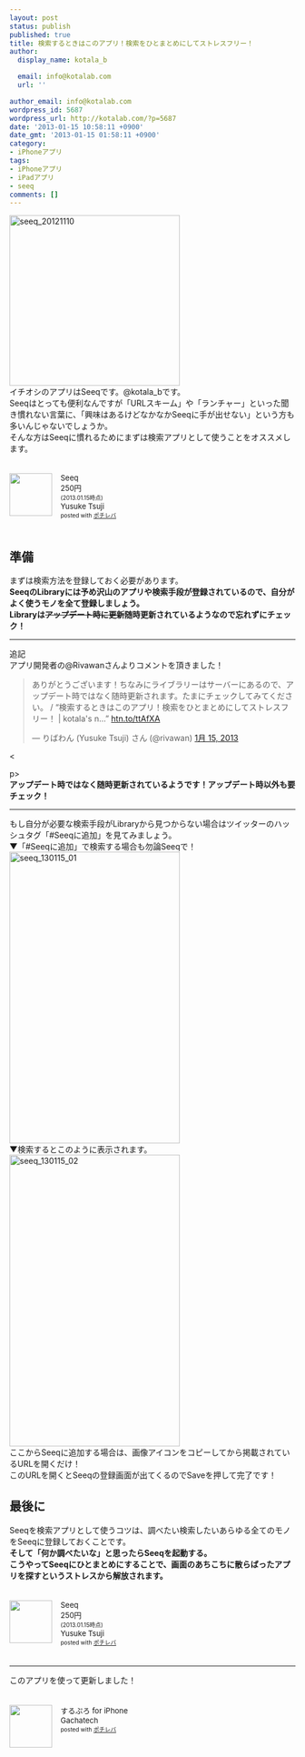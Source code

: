 ```yaml
---
layout: post
status: publish
published: true
title: 検索するときはこのアプリ！検索をひとまとめにしてストレスフリー！
author:
  display_name: kotala_b

  email: info@kotalab.com
  url: ''

author_email: info@kotalab.com
wordpress_id: 5687
wordpress_url: http://kotalab.com/?p=5687
date: '2013-01-15 10:58:11 +0900'
date_gmt: '2013-01-15 01:58:11 +0900'
category:
- iPhoneアプリ
tags:
- iPhoneアプリ
- iPadアプリ
- seeq
comments: []
---
```

<p><a href="http://kotalab.com/wp-content/uploads/seeq_20121110.png"><img src="http://kotalab.com/wp-content/uploads/seeq_20121110-300x300.png" alt="seeq_20121110" width="300" height="300" class="alignnone size-medium wp-image-4103" /></a><br />
イチオシのアプリはSeeqです。@kotala_bです。<br />
Seeqはとっても便利なんですが「URLスキーム」や「ランチャー」といった聞き慣れない言葉に、「興味はあるけどなかなかSeeqに手が出せない」という方も多いんじゃないでしょうか。<br />
そんな方はSeeqに慣れるためにまずは検索アプリとして使うことをオススメします。</p>
<div class="pochireba" style="text-align:left;font-size:small;padding:20px 0;overflow: hidden"><span class="removed_link" title="http://click.linksynergy.com/fs-bin/click?id=d2yYUp776R4&amp;subid=&amp;offerid=94348.1&amp;type=3&amp;tmpid=3910&amp;RD_PARM1=https%253A%252F%252Fitunes.apple.com%252Fjp%252Fapp%252Fseeq%252Fid555289253%253Fmt%253D8%2526uo%253D4"><img src="http://a134.phobos.apple.com/us/r1000/061/Purple/v4/68/52/ac/6852ac7f-1eb8-3515-1a7c-7ea00c584682/mzl.oqlpbwcj.png" width="75" height="75" style="float:left;margin:0 15px 0 0" class="pochi_img"></span>
<div class="pochi_info" style="text-align:left;overflow: hidden">
<div class="pochi_name"><span class="removed_link" title="http://click.linksynergy.com/fs-bin/click?id=d2yYUp776R4&amp;subid=&amp;offerid=94348.1&amp;type=3&amp;tmpid=3910&amp;RD_PARM1=https%253A%252F%252Fitunes.apple.com%252Fjp%252Fapp%252Fseeq%252Fid555289253%253Fmt%253D8%2526uo%253D4">Seeq</span></div>
<div class="pochi_price">250円</div>
<div class="pochi_time" style="font-size:x-small">(2013.01.15時点)</div>
<div class="pochi_seller"><span class="removed_link" title="http://click.linksynergy.com/fs-bin/click?id=d2yYUp776R4&amp;subid=&amp;offerid=94348.1&amp;type=3&amp;tmpid=3910&amp;RD_PARM1=https%253A%252F%252Fitunes.apple.com%252Fjp%252Fartist%252Fyusuke-tsuji%252Fid406318338%253Fuo%253D4">Yusuke Tsuji</span></div>
<div class="pochi_post" style="font-size:x-small">posted with <a href="http://pochireba.com">ポチレバ</a></div>
</div>
<div class="pochireba-footer" style="clear: left"></div>
</div>
<p><!--more--></p>
<h2>準備</h2>
<p>まずは検索方法を登録しておく必要があります。<br />
<strong>SeeqのLibraryには予め沢山のアプリや検索手段が登録されているので、自分がよく使うモノを全て登録しましょう。<br />
Libraryは<del datetime="2013-01-16T01:50:26+00:00">アップデート時に更新</del>随時更新されているようなので忘れずにチェック！</strong></p>
<hr>
<p>追記<br />
アプリ開発者の@Rivawanさんよりコメントを頂きました！</p>
<blockquote class="twitter-tweet" lang="ja"><p>ありがとうございます！ちなみにライブラリーはサーバーにあるので、アップデート時ではなく随時更新されます。たまにチェックしてみてください。 / &ldquo;検索するときはこのアプリ！検索をひとまとめにしてストレスフリー！ | kotala's n&hellip;&rdquo; <a href="http://kotalab.com/seeq-is-search-app" title="http://htn.to/ttAfXA">htn.to/ttAfXA</a></p>
<p>&mdash; りばわん (Yusuke Tsuji) さん (@rivawan) <a href="https://twitter.com/rivawan/status/291086851144572928" data-datetime="2013-01-15T07:38:08+00:00">1月 15, 2013</a></p></blockquote>
<p><</p>
<p>p><script async src="//platform.twitter.com/widgets.js" charset="utf-8"></script><br />
<strong>アップデート時ではなく随時更新されているようです！アップデート時以外も要チェック！</strong></p>
<hr>
<p>もし自分が必要な検索手段がLibraryから見つからない場合はツイッターのハッシュタグ「#Seeqに追加」を見てみましょう。<br />
▼「#Seeqに追加」で検索する場合も勿論Seeqで！<br />
<a href="http://kotalab.com/wp-content/uploads/seeq_130115_01.png" target="_blank"><img src="http://kotalab.com/wp-content/uploads/seeq_130115_01-300x513.png" alt="seeq_130115_01" width="300" height="513" class="alignnone size-medium wp-image-5717" /></a><br />
▼検索するとこのように表示されます。<br />
<a href="http://kotalab.com/wp-content/uploads/seeq_130115_02.jpg" target="_blank"><img src="http://kotalab.com/wp-content/uploads/seeq_130115_02-300x513.jpg" alt="seeq_130115_02" width="300" height="513" class="alignnone size-medium wp-image-5715" /></a><br />
ここからSeeqに追加する場合は、画像アイコンをコピーしてから掲載されているURLを開くだけ！<br />
このURLを開くとSeeqの登録画面が出てくるのでSaveを押して完了です！</p>
<h2>最後に</h2>
<p>Seeqを検索アプリとして使うコツは、調べたい検索したいあらゆる全てのモノをSeeqに登録しておくことです。<br />
<strong>そして「何か調べたいな」と思ったらSeeqを起動する。<br />
こうやってSeeqにひとまとめにすることで、画面のあちこちに散らばったアプリを探すというストレスから解放されます。</strong></p>
<div class="pochireba" style="text-align:left;font-size:small;padding:20px 0;overflow: hidden"><span class="removed_link" title="http://click.linksynergy.com/fs-bin/click?id=d2yYUp776R4&amp;subid=&amp;offerid=94348.1&amp;type=3&amp;tmpid=3910&amp;RD_PARM1=https%253A%252F%252Fitunes.apple.com%252Fjp%252Fapp%252Fseeq%252Fid555289253%253Fmt%253D8%2526uo%253D4"><img src="http://a134.phobos.apple.com/us/r1000/061/Purple/v4/68/52/ac/6852ac7f-1eb8-3515-1a7c-7ea00c584682/mzl.oqlpbwcj.png" width="75" height="75" style="float:left;margin:0 15px 0 0" class="pochi_img"></span>
<div class="pochi_info" style="text-align:left;overflow: hidden">
<div class="pochi_name"><span class="removed_link" title="http://click.linksynergy.com/fs-bin/click?id=d2yYUp776R4&amp;subid=&amp;offerid=94348.1&amp;type=3&amp;tmpid=3910&amp;RD_PARM1=https%253A%252F%252Fitunes.apple.com%252Fjp%252Fapp%252Fseeq%252Fid555289253%253Fmt%253D8%2526uo%253D4">Seeq</span></div>
<div class="pochi_price">250円</div>
<div class="pochi_time" style="font-size:x-small">(2013.01.15時点)</div>
<div class="pochi_seller"><span class="removed_link" title="http://click.linksynergy.com/fs-bin/click?id=d2yYUp776R4&amp;subid=&amp;offerid=94348.1&amp;type=3&amp;tmpid=3910&amp;RD_PARM1=https%253A%252F%252Fitunes.apple.com%252Fjp%252Fartist%252Fyusuke-tsuji%252Fid406318338%253Fuo%253D4">Yusuke Tsuji</span></div>
<div class="pochi_post" style="font-size:x-small">posted with <a href="http://pochireba.com">ポチレバ</a></div>
</div>
<div class="pochireba-footer" style="clear: left"></div>
</div>
<hr>
<p>このアプリを使って更新しました！</p>
<div class="pochireba" style="text-align:left;font-size:small;padding:20px 0;overflow: hidden"><span class="removed_link" title="http://click.linksynergy.com/fs-bin/click?id=d2yYUp776R4&amp;subid=&amp;offerid=94348.1&amp;type=3&amp;tmpid=3910&amp;RD_PARM1=http%253A%252F%252Fitunes.apple.com%252Fjp%252Fapp%252Fsurupuro-for-iphone%252Fid436676299%253Fmt%253D8%2526uo%253D4"><img src="http://a1.mzstatic.com/us/r1000/065/Purple/v4/4c/c6/a8/4cc6a855-cc5c-34ed-0436-36e219eafb81/mzl.xejvrijs.jpg" width="75" height="75" style="float:left;margin:0 15px 0 0" class="pochi_img"></span>
<div class="pochi_info" style="text-align:left;overflow: hidden">
<div class="pochi_name"><span class="removed_link" title="http://click.linksynergy.com/fs-bin/click?id=d2yYUp776R4&amp;subid=&amp;offerid=94348.1&amp;type=3&amp;tmpid=3910&amp;RD_PARM1=http%253A%252F%252Fitunes.apple.com%252Fjp%252Fapp%252Fsurupuro-for-iphone%252Fid436676299%253Fmt%253D8%2526uo%253D4">するぷろ for iPhone</span></div>
<div class="pochi_seller"><span class="removed_link" title="http://click.linksynergy.com/fs-bin/click?id=d2yYUp776R4&amp;subid=&amp;offerid=94348.1&amp;type=3&amp;tmpid=3910&amp;RD_PARM1=http%253A%252F%252Fitunes.apple.com%252Fjp%252Fartist%252Fgachatech%252Fid358731102%253Fuo%253D4">Gachatech</span></div>
<div class="pochi_post" style="font-size:x-small">posted with <a href="http://pochireba.com" target="_blank">ポチレバ</a></div>
</div>
<div class="pochireba-footer" style="clear: left"></div>
</div>
